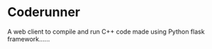 # Coderunner
A web client to compile and run C++ code made using Python flask framework......
               
